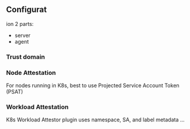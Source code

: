 
## Configurat
ion 
2 parts:
- server
- agent 

### Trust domain

### Node Attestation

For nodes running in K8s, best to use Projected Service Account Token (PSAT)

### Workload Attestation
K8s Workload Attestor plugin uses namespace, SA, and label metadata ...

 



